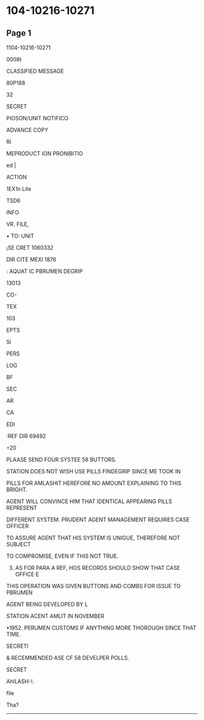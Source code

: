# 104-10216-10271

## Page 1

1104-10216-10271

0008t

CLASSIFIED MESSAGE

80P188

32

SECRET

PIOSON/UNIT NOTIFICO

ADVANCE COPY

RI

MEPRODUCT ION PRONIBITIO

ed |

ACTION

1EX1n Lite

TSD6

INFO

VR. FILE,

• TO: UNIT

¡SE CRET 1060332

DIR CITE MEXI 1876

: AQUAT IC PBRUMEN DEGRIP

13013

CO-

TEX

103

EPTS

Si

PERS

LOG

BF

SEC

AR

CA

EDI

:REF DIR 69492

÷20

PLAASE SEND FOUR SYSTEE 58 BUTTORS.

STATION DOES NOT WISH USE PILLS FINDEGRIP SINCE ME TOOK IN

PILLS FOR AMLASHIT HEREFORE NO AMOUNT EXPLAINING TO THIS BRIGHT.

AGENT WILL CONVINCE HIM THAT IDENTICAL APPEARING PILLS REPRESENT

DIFFERENT SYSTEM. PRUDENT AGENT MANAGEMENT REQUIRES CASE OFFICER

TO ASSURE AGENT THAT HIS SYSTEM IS UNIGUE, THEREFORE NOT SUBJECT

TO COMPROMISE, EVEN IF THIS NOT TRUE.

3. AS FOR PARA A REF, HOS RECORDS SHOULD SHOW THAT CASE OFFICE E

THIS OPERATION WAS GIVEN BUTTONS AND COMBS FOR ISSUE TO PBRUMEN

AGENT BEING DEVELOPED BY L

STATION ACENT AMLIT IN NOVEMBER

•1952. PERUMEN CUSTOMS IF ANYTHING MORE THOROUGH SINCE THAT TIME.

SECRETI

& RECEMMENDED ASE CF 58 DEVELPER POLLS.

SECRET

AhILASH-!.

file

Tha?

---

